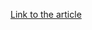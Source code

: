 [Link to the article](https://blog.eclecticiq.com/current-techniques-and-threats-against-the-financial-industry?hsLang=en)
